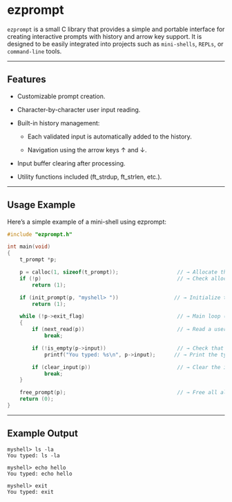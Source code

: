# ezprompt

`ezprompt` is a small C library that provides a simple and portable interface for creating interactive prompts with history and arrow key support.
It is designed to be easily integrated into projects such as `mini-shells`, `REPLs`, or `command-line` tools.

---

## Features

- Customizable prompt creation.

- Character-by-character user input reading.

- Built-in history management:

  - Each validated input is automatically added to the history.

  - Navigation using the arrow keys ↑ and ↓.

- Input buffer clearing after processing.

- Utility functions included (ft_strdup, ft_strlen, etc.).

---

## Usage Example

Here’s a simple example of a mini-shell using ezprompt:

```c
#include "ezprompt.h"

int main(void)
{
    t_prompt *p;

    p = calloc(1, sizeof(t_prompt));                   // → Allocate the t_prompt structure
    if (!p)                                            // → Check allocation failure
        return (1);

    if (init_prompt(p, "myshell> "))                  // → Initialize the prompt with "myshell> "
        return (1);

    while (!p->exit_flag)                              // → Main loop (runs until exit)
    {
        if (next_read(p))                              // → Read a user line (with key handling)
            break;

        if (!is_empty(p->input))                       // → Check that the input is not empty
            printf("You typed: %s\n", p->input);      // → Print the typed text

        if (clear_input(p))                            // → Clear the input buffer for the next line
            break;
    }

    free_prompt(p);                                    // → Free all allocated memory
    return (0);
}
```

---

## Example Output
```
myshell> ls -la
You typed: ls -la

myshell> echo hello
You typed: echo hello

myshell> exit
You typed: exit
```
